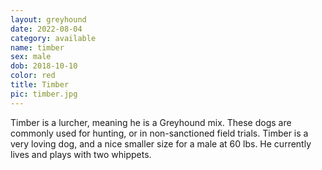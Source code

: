 ```yaml
---
layout: greyhound
date: 2022-08-04
category: available
name: timber
sex: male
dob: 2018-10-10
color: red
title: Timber
pic: timber.jpg
---
```

Timber is a lurcher, meaning he is a Greyhound mix. These dogs are commonly used for hunting, or in non-sanctioned field trials. Timber is a very loving dog, and a nice smaller size for a male at 60 lbs. He currently lives and plays with two whippets. 

